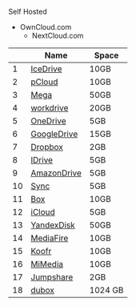 



Self Hosted
- OwnCloud.com
    - NextCloud.com



|    | Name         	                                                | Space |
|----|-----------------------------------------------------------------------|-------|
| 1  | [IceDrive](https://icedrive.net/)	                                | 10GB  |
| 2  | [pCloud](https://www.pcloud.com/)	                                | 10GB  |
| 3  | [Mega](https://mega.nz/)	                                    | 50GB  |
| 4  | [workdrive](https://www.zoho.com/workdrive/)	                        | 20GB  |
| 5  | [OneDrive](https://onedrive.live.com/about/en-us/)	                | 5GB   |
| 6  | [GoogleDrive](https://www.google.com/drive/)	                        | 15GB  |
| 7  | [Dropbox](https://www.dropbox.com/)	                            | 2GB   |
| 8  | [IDrive](https://www.idrive.com/)	                                | 5GB   |
| 9  | [AmazonDrive](https://www.amazon.com/b?ie=UTF8&node=15547130011)	    | 5GB   |
| 10 | [Sync](https://www.sync.com/)	                                | 5GB   |
| 11 | [Box](https://www.box.com/en-gb/drive)	                        | 10GB  |
| 12 | [iCloud](https://www.apple.com/in/icloud/)	                    | 5GB   |
| 13 | [YandexDisk](https://disk.yandex.com/)	                            | 50GB  |
| 14 | [MediaFire](https://www.mediafire.com/)	                            | 10GB  |
| 15 | [Koofr](https://koofr.eu/)                                   	| 10GB  |
| 16 | [MiMedia](http://www.mimedia.com)	                                | 10GB  |
| 17 | [Jumpshare](https://jumpshare.com/)                          	    | 2GB   |
| 18 | [dubox](https://dubox.com/)                          	    | 1024 GB   |